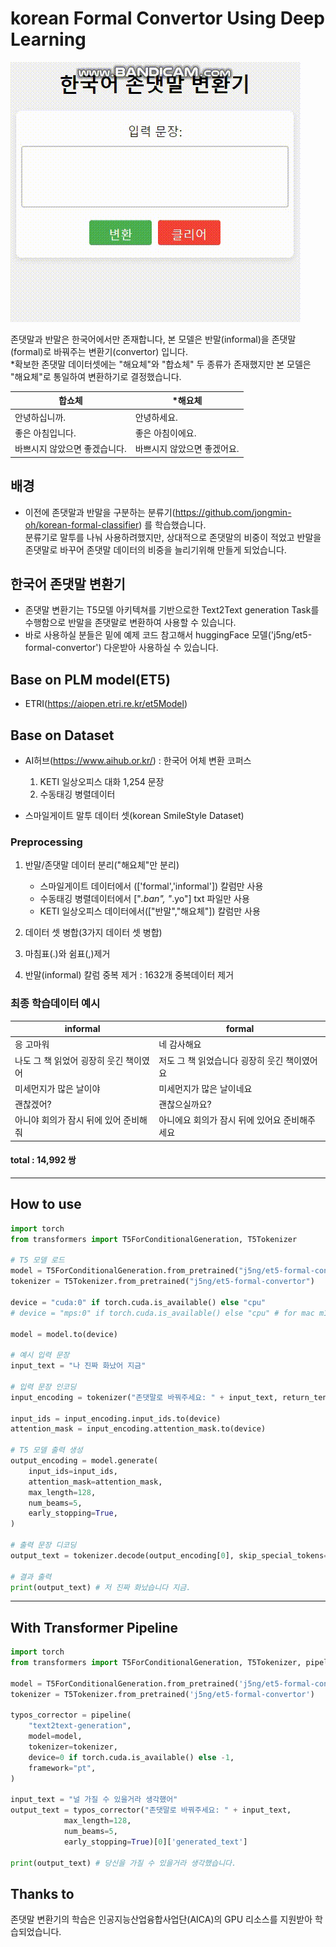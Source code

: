 # korean Formal Convertor Using Deep Learning

![Scheme](assets/convertor.gif)

존댓말과 반말은 한국어에서만 존재합니다, 본 모델은 반말(informal)을 존댓말(formal)로 바꿔주는 변환기(convertor) 입니다. <br>
*확보한 존댓말 데이터셋에는 "해요체"와 "합쇼체" 두 종류가 존재했지만 본 모델은 "해요체"로 통일하여 변환하기로 결정했습니다.

|합쇼체|*해요체|
|------|---|
|안녕하십니까.|안녕하세요.|
|좋은 아침입니다.|좋은 아침이에요.|
|바쁘시지 않았으면 좋겠습니다.|바쁘시지 않았으면 좋겠어요.|

## 배경
- 이전에 존댓말과 반말을 구분하는 분류기(https://github.com/jongmin-oh/korean-formal-classifier) 를 학습했습니다.<br>
분류기로 말투를 나눠 사용하려했지만, 상대적으로 존댓말의 비중이 적었고 반말을 존댓말로 바꾸어 존댓말 데이터의 비중을 늘리기위해 만들게 되었습니다.

## 한국어 존댓말 변환기
- 존댓말 변환기는 T5모델 아키텍쳐를 기반으로한 Text2Text generation Task를 수행함으로 반말을 존댓말로 변환하여 사용할 수 있습니다.
- 바로 사용하실 분들은 밑에 예제 코드 참고해서 huggingFace 모델('j5ng/et5-formal-convertor') 다운받아 사용하실 수 있습니다.

## Base on PLM model(ET5)
 - ETRI(https://aiopen.etri.re.kr/et5Model)

## Base on Dataset
 - AI허브(https://www.aihub.or.kr/) : 한국어 어체 변환 코퍼스
    1. KETI 일상오피스 대화 1,254 문장
    2. 수동태깅 병렬데이터

 - 스마일게이트 말투 데이터 셋(korean SmileStyle Dataset)

### Preprocessing
 1. 반말/존댓말 데이터 분리("해요체"만 분리)
    - 스마일게이트 데이터에서 (['formal','informal']) 칼럼만 사용
    - 수동태깅 병렬데이터에서 ["*.ban", "*.yo"] txt 파일만 사용
    - KETI 일상오피스 데이터에서(["반말","해요체"]) 칼럼만 사용

 2. 데이터 셋 병합(3가지 데이터 셋 병합)
 3. 마침표(.)와 쉼표(,)제거
 4. 반말(informal) 칼럼 중복 제거 : 1632개 중복데이터 제거

### 최종 학습데이터 예시
|informal|formal|
|------|---|
|응 고마워|네 감사해요|
|나도 그 책 읽었어 굉장히 웃긴 책이였어|저도 그 책 읽었습니다 굉장히 웃긴 책이였어요|
|미세먼지가 많은 날이야|미세먼지가 많은 날이네요|
|괜찮겠어?|괜찮으실까요?|
|아니야 회의가 잠시 뒤에 있어 준비해줘|아니에요 회의가 잠시 뒤에 있어요 준비해주세요|

#### total : 14,992 쌍

***

## How to use
```python
import torch
from transformers import T5ForConditionalGeneration, T5Tokenizer

# T5 모델 로드
model = T5ForConditionalGeneration.from_pretrained("j5ng/et5-formal-convertor")
tokenizer = T5Tokenizer.from_pretrained("j5ng/et5-formal-convertor")

device = "cuda:0" if torch.cuda.is_available() else "cpu"
# device = "mps:0" if torch.cuda.is_available() else "cpu" # for mac m1

model = model.to(device) 

# 예시 입력 문장
input_text = "나 진짜 화났어 지금"

# 입력 문장 인코딩
input_encoding = tokenizer("존댓말로 바꿔주세요: " + input_text, return_tensors="pt")

input_ids = input_encoding.input_ids.to(device)
attention_mask = input_encoding.attention_mask.to(device)

# T5 모델 출력 생성
output_encoding = model.generate(
    input_ids=input_ids,
    attention_mask=attention_mask,
    max_length=128,
    num_beams=5,
    early_stopping=True,
)

# 출력 문장 디코딩
output_text = tokenizer.decode(output_encoding[0], skip_special_tokens=True)

# 결과 출력
print(output_text) # 저 진짜 화났습니다 지금.
```

***

## With Transformer Pipeline
```python
import torch
from transformers import T5ForConditionalGeneration, T5Tokenizer, pipeline

model = T5ForConditionalGeneration.from_pretrained('j5ng/et5-formal-convertor')
tokenizer = T5Tokenizer.from_pretrained('j5ng/et5-formal-convertor')

typos_corrector = pipeline(
    "text2text-generation",
    model=model,
    tokenizer=tokenizer,
    device=0 if torch.cuda.is_available() else -1,
    framework="pt",
)

input_text = "널 가질 수 있을거라 생각했어"
output_text = typos_corrector("존댓말로 바꿔주세요: " + input_text,
            max_length=128,
            num_beams=5,
            early_stopping=True)[0]['generated_text']

print(output_text) # 당신을 가질 수 있을거라 생각했습니다.
```

## Thanks to
존댓말 변환기의 학습은 인공지능산업융합사업단(AICA)의 GPU 리소스를 지원받아 학습되었습니다.


